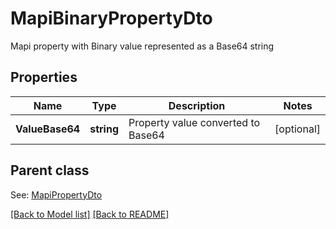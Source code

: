 # MapiBinaryPropertyDto
Mapi property with Binary value represented as a Base64 string             

## Properties
Name | Type | Description | Notes
------------ | ------------- | ------------- | -------------
**ValueBase64** | **string** | Property value converted to Base64              | [optional] 

## Parent class

See: [MapiPropertyDto](MapiPropertyDto.md)

[[Back to Model list]](Models.md) [[Back to README]](README.md)

